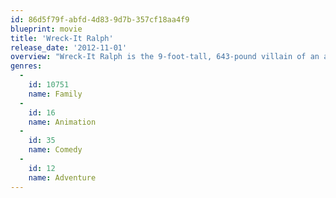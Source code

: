 ```yaml
---
id: 86d5f79f-abfd-4d83-9d7b-357cf18aa4f9
blueprint: movie
title: 'Wreck-It Ralph'
release_date: '2012-11-01'
overview: "Wreck-It Ralph is the 9-foot-tall, 643-pound villain of an arcade video game named Fix-It Felix Jr., in which the game's titular hero fixes buildings that Ralph destroys. Wanting to prove he can be a good guy and not just a villain, Ralph escapes his game and lands in Hero's Duty, a first-person shooter where he helps the game's hero battle against alien invaders. He later enters Sugar Rush, a kart racing game set on tracks made of candies, cookies and other sweets. There, Ralph meets Vanellope von Schweetz who has learned that her game is faced with a dire threat that could affect the entire arcade, and one that Ralph may have inadvertently started."
genres:
  -
    id: 10751
    name: Family
  -
    id: 16
    name: Animation
  -
    id: 35
    name: Comedy
  -
    id: 12
    name: Adventure
---
```

